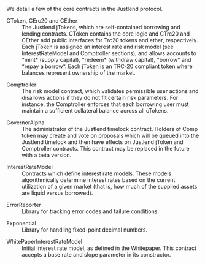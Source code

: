 
We detail a few of the core contracts in the Justlend protocol.

<dl>
  <dt>CToken, CErc20 and CEther</dt>
  <dd>The Justlend jTokens, which are self-contained borrowing and lending contracts. CToken contains the core logic and CTrc20 and CEther add public interfaces for Trc20 tokens and ether, respectively. Each jToken is assigned an interest rate and risk model (see InterestRateModel and Comptroller sections), and allows accounts to *mint* (supply capital), *redeem* (withdraw capital), *borrow* and *repay a borrow*. Each jToken is an TRC-20 compliant token where balances represent ownership of the market.</dd>
</dl>

<dl>
  <dt>Comptroller</dt>
  <dd>The risk model contract, which validates permissible user actions and disallows actions if they do not fit certain risk parameters. For instance, the Comptroller enforces that each borrowing user must maintain a sufficient collateral balance across all cTokens.</dd>
</dl>


<dl>
  <dt>GovernorAlpha</dt>
  <dd>The administrator of the Justlend timelock contract. Holders of Comp token may create and vote on proposals which will be queued into the Justlend timelock and then have effects on Justlend jToken and Comptroller contracts. This contract may be replaced in the future with a beta version.</dd>
</dl>

<dl>
  <dt>InterestRateModel</dt>
  <dd>Contracts which define interest rate models. These models algorithmically determine interest rates based on the current utilization of a given market (that is, how much of the supplied assets are liquid versus borrowed).</dd>
</dl>

<dl>
  <dt>ErrorReporter</dt>
  <dd>Library for tracking error codes and failure conditions.</dd>
</dl>

<dl>
  <dt>Exponential</dt>
  <dd>Library for handling fixed-point decimal numbers.</dd>
</dl>


<dl>
  <dt>WhitePaperInterestRateModel</dt>
  <dd>Initial interest rate model, as defined in the Whitepaper. This contract accepts a base rate and slope parameter in its constructor.</dd>
</dl>
